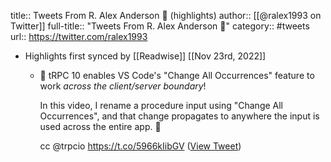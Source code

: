 title:: Tweets From R. Alex Anderson 🚀 (highlights)
author:: [[@ralex1993 on Twitter]]
full-title:: "Tweets From R. Alex Anderson 🚀"
category:: #tweets
url:: https://twitter.com/ralex1993

- Highlights first synced by [[Readwise]] [[Nov 23rd, 2022]]
	- 🤯 tRPC 10 enables VS Code's "Change All Occurrences" feature to work _across the client/server boundary_!
	  
	  In this video, I rename a procedure input using "Change All Occurrences", and that change propagates to anywhere the input is used across the entire app. 🤩
	  
	  cc @trpcio https://t.co/5966kIibGV ([View Tweet](https://twitter.com/ralex1993/status/1573284779419930624))